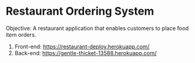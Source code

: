 # Restaurant Ordering System

Objective: A restaurant application that enables customers to place food item orders.

1. Front-end: https://restaurant-deploy.herokuapp.com/
2. Back-end: https://gentle-thicket-13588.herokuapp.com/

